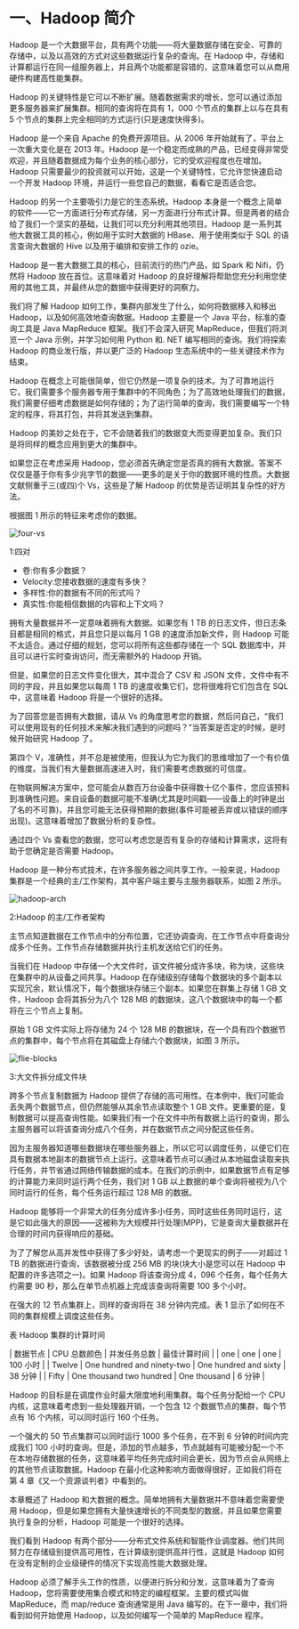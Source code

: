 # 一、Hadoop 简介

Hadoop 是一个大数据平台，具有两个功能——将大量数据存储在安全、可靠的存储中，以及以高效的方式对这些数据运行复杂的查询。在 Hadoop 中，存储和计算都运行在同一组服务器上，并且两个功能都是容错的，这意味着您可以从商用硬件构建高性能集群。

Hadoop 的关键特性是它可以不断扩展。随着数据需求的增长，您可以通过添加更多服务器来扩展集群。相同的查询将在具有 1，000 个节点的集群上以与在具有 5 个节点的集群上完全相同的方式运行(只是速度快得多)。

Hadoop 是一个来自 Apache 的免费开源项目。从 2006 年开始就有了，平台上一次重大变化是在 2013 年。Hadoop 是一个稳定而成熟的产品，已经变得非常受欢迎，并且随着数据成为每个业务的核心部分，它的受欢迎程度也在增加。Hadoop 只需要最少的投资就可以开始，这是一个关键特性，它允许您快速启动一个开发 Hadoop 环境，并运行一些您自己的数据，看看它是否适合您。

Hadoop 的另一个主要吸引力是它的生态系统。Hadoop 本身是一个概念上简单的软件——它一方面进行分布式存储，另一方面进行分布式计算。但是两者的结合给了我们一个坚实的基础，让我们可以充分利用其他项目。Hadoop 是一系列其他大数据工具的核心，例如用于实时大数据的 HBase、用于使用类似于 SQL 的语言查询大数据的 Hive 以及用于编排和安排工作的 ozie。

Hadoop 是一套大数据工具的核心，目前流行的热门产品，如 Spark 和 Nifi，仍然将 Hadoop 放在首位。这意味着对 Hadoop 的良好理解将帮助您充分利用您使用的其他工具，并最终从您的数据中获得更好的洞察力。

我们将了解 Hadoop 如何工作，集群内部发生了什么，如何将数据移入和移出 Hadoop，以及如何高效地查询数据。Hadoop 主要是一个 Java 平台，标准的查询工具是 Java MapReduce 框架。我们不会深入研究 MapReduce，但我们将浏览一个 Java 示例，并学习如何用 Python 和. NET 编写相同的查询。我们将探索 Hadoop 的商业发行版，并以更广泛的 Hadoop 生态系统中的一些关键技术作为结束。

Hadoop 在概念上可能很简单，但它仍然是一项复杂的技术。为了可靠地运行它，我们需要多个服务器专用于集群中的不同角色；为了高效地处理我们的数据，我们需要仔细考虑数据是如何存储的；为了运行简单的查询，我们需要编写一个特定的程序，将其打包，并将其发送到集群。

Hadoop 的美妙之处在于，它不会随着我们的数据变大而变得更加复杂。我们只是将同样的概念应用到更大的集群中。

如果您正在考虑采用 Hadoop，您必须首先确定您是否真的拥有大数据。答案不仅仅是基于你有多少兆字节的数据——更多的是关于你的数据环境的性质。大数据文献侧重于三(或四)个 Vs，这些是了解 Hadoop 的优势是否证明其复杂性的好方法。

根据图 1 所示的特征来考虑你的数据。

![four-vs](img/00003.jpeg)

 1:四对

*   卷:你有多少数据？
*   Velocity:您接收数据的速度有多快？
*   多样性:你的数据有不同的形式吗？
*   真实性:你能相信数据的内容和上下文吗？

拥有大量数据并不一定意味着拥有大数据。如果您有 1 TB 的日志文件，但日志条目都是相同的格式，并且您只是以每月 1 GB 的速度添加新文件，则 Hadoop 可能不太适合。通过仔细的规划，您可以将所有这些都存储在一个 SQL 数据库中，并且可以进行实时查询访问，而无需额外的 Hadoop 开销。

但是，如果您的日志文件变化很大，其中混合了 CSV 和 JSON 文件，文件中有不同的字段，并且如果您以每周 1 TB 的速度收集它们，您将很难将它们包含在 SQL 中，这意味着 Hadoop 将是一个很好的选择。

为了回答您是否拥有大数据，请从 Vs 的角度思考您的数据，然后问自己，“我们可以使用现有的任何技术来解决我们遇到的问题吗？”当答案是否定的时候，是时候开始研究 Hadoop 了。

第四个 V，准确性，并不总是被使用，但我认为它为我们的思维增加了一个有价值的维度。当我们有大量数据高速进入时，我们需要考虑数据的可信度。

在物联网解决方案中，您可能会从数百万台设备中获得数十亿个事件，您应该预料到准确性问题。来自设备的数据可能不准确(尤其是时间戳——设备上的时钟是出了名的不可靠)，并且您可能无法获得预期的数据(事件可能被丢弃或以错误的顺序出现)。这意味着增加了数据分析的复杂性。

通过四个 Vs 查看您的数据，您可以考虑您是否有复杂的存储和计算需求，这将有助于您确定是否需要 Hadoop。

Hadoop 是一种分布式技术，在许多服务器之间共享工作。一般来说，Hadoop 集群是一个经典的主/工作架构，其中客户端主要与主服务器联系，如图 2 所示。

![hadoop-arch](img/00004.jpeg)

2:Hadoop 的主/工作者架构

主节点知道数据在工作节点中的分布位置，它还协调查询，在工作节点中将查询分成多个任务。工作节点存储数据并执行主机发送给它们的任务。

当我们在 Hadoop 中存储一个大文件时，该文件被分成许多块，称为块，这些块在集群中的从设备之间共享。Hadoop 在存储级别存储每个数据块的多个副本以实现冗余，默认情况下，每个数据块存储三个副本。如果您在群集上存储 1 GB 文件，Hadoop 会将其拆分为八个 128 MB 的数据块，这八个数据块中的每一个都将在三个节点上复制。

原始 1 GB 文件实际上将存储为 24 个 128 MB 的数据块，在一个具有四个数据节点的集群中，每个节点将在其磁盘上存储六个数据块，如图 3 所示。

![flie-blocks](img/00005.jpeg)

 3:大文件拆分成文件块

跨多个节点复制数据为 Hadoop 提供了存储的高可用性。在本例中，我们可能会丢失两个数据节点，但仍然能够从其余节点读取整个 1 GB 文件。更重要的是，复制数据可以提高查询性能。如果我们有一个在文件中所有数据上运行的查询，那么主服务器可以将该查询分成八个任务，并在数据节点之间分配这些任务。

因为主服务器知道哪些数据块在哪些服务器上，所以它可以调度任务，以便它们在具有数据本地副本的数据节点上运行。这意味着节点可以通过从本地磁盘读取来执行任务，并节省通过网络传输数据的成本。在我们的示例中，如果数据节点有足够的计算能力来同时运行两个任务，我们对 1 GB 以上数据的单个查询将被视为八个同时运行的任务，每个任务运行超过 128 MB 的数据。

Hadoop 能够将一个非常大的任务分成许多小任务，同时这些任务同时运行，这是它如此强大的原因——这被称为大规模并行处理(MPP)，它是查询大量数据并在合理的时间内获得响应的基础。

为了了解您从高并发性中获得了多少好处，请考虑一个更现实的例子——对超过 1 TB 的数据进行查询，该数据被分成 256 MB 的块(块大小是您可以在 Hadoop 中配置的许多选项之一)。如果 Hadoop 将该查询分成 4，096 个任务，每个任务大约需要 90 秒，那么在单节点机器上完成该查询将需要 100 多个小时。

在强大的 12 节点集群上，同样的查询将在 38 分钟内完成。表 1 显示了如何在不同的集群规模上调度这些任务。

表 Hadoop 集群的计算时间

| 数据节点 | CPU 总数颜色 | 并发任务总数 | 最佳计算时间 |
| one | one | one | 100 小时 |
| Twelve | One hundred and ninety-two | One hundred and sixty | 38 分钟 |
| Fifty | One thousand two hundred | One thousand | 6 分钟 |

Hadoop 的目标是在调度作业时最大限度地利用集群。每个任务分配给一个 CPU 内核，这意味着考虑到一些处理器开销，一个包含 12 个数据节点的集群，每个节点有 16 个内核，可以同时运行 160 个任务。

一个强大的 50 节点集群可以同时运行 1000 多个任务，在不到 6 分钟的时间内完成我们 100 小时的查询。但是，添加的节点越多，节点就越有可能被分配一个不在本地存储数据的任务，这意味着平均任务完成时间会更长，因为节点会从网络上的其他节点读取数据。Hadoop 在最小化这种影响方面做得很好，正如我们将在第 4 章《又一个资源谈判者》中看到的。

本章概述了 Hadoop 和大数据的概念。简单地拥有大量数据并不意味着您需要使用 Hadoop，但是如果您拥有大量快速增长的不同类型的数据，并且如果您需要执行复杂的分析，Hadoop 可能是一个很好的选择。

我们看到 Hadoop 有两个部分——分布式文件系统和智能作业调度器。他们共同努力在存储级别提供高可用性，在计算级别提供高并行性，这就是 Hadoop 如何在没有定制的企业级硬件的情况下实现高性能大数据处理。

Hadoop 必须了解手头工作的性质，以便进行拆分和分发，这意味着为了查询 Hadoop，您将需要使用集合模式和特定的编程框架。主要的模式叫做 MapReduce，而 map/reduce 查询通常是用 Java 编写的。在下一章中，我们将看到如何开始使用 Hadoop，以及如何编写一个简单的 MapReduce 程序。